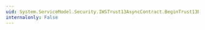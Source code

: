 ```yaml
---
uid: System.ServiceModel.Security.IWSTrust13AsyncContract.BeginTrust13Renew(System.ServiceModel.Channels.Message,System.AsyncCallback,System.Object)
internalonly: False
---
```

